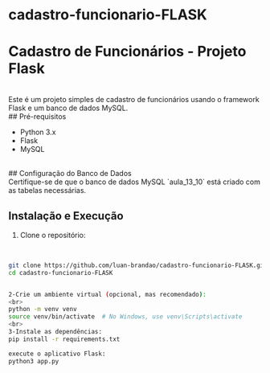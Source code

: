 # cadastro-funcionario-FLASK

# Cadastro de Funcionários - Projeto Flask
<br>
Este é um projeto simples de cadastro de funcionários usando o framework Flask e um banco de dados MySQL.
<br>
## Pré-requisitos

- Python 3.x
- Flask
- MySQL
<br>
## Configuração do Banco de Dados
<br>
Certifique-se de que o banco de dados MySQL `aula_13_10` está criado com as tabelas necessárias.

## Instalação e Execução

1. Clone o repositório:
<br>

   ```bash
   git clone https://github.com/luan-brandao/cadastro-funcionario-FLASK.git
   cd cadastro-funcionario-FLASK

   
2-Crie um ambiente virtual (opcional, mas recomendado):
<br>
python -m venv venv
source venv/bin/activate  # No Windows, use venv\Scripts\activate
<br>
3-Instale as dependências:
pip install -r requirements.txt

execute o aplicativo Flask:
python3 app.py
